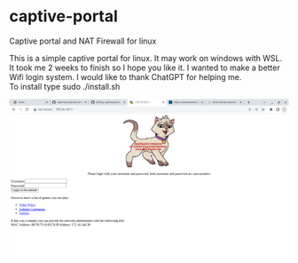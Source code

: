 # captive-portal
Captive portal and NAT Firewall for linux
<p>
  This is a simple captive portal for linux. It may work on windows with WSL. 
  It took me 2 weeks to finish so I hope you like it. I wanted to make a better
  Wifi login system. I would like to thank ChatGPT for helping me.
  <br>To install type sudo ./install.sh
</p>
<img alt="Login Screenshot" src="readme_data/screenshot.png">
